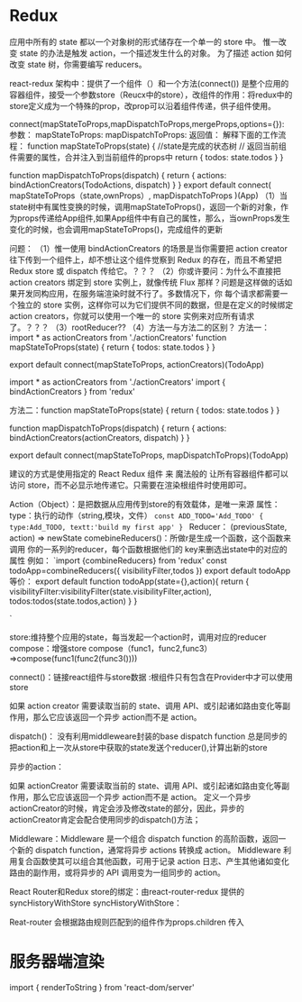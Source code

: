 # Redux #
应用中所有的 state 都以一个对象树的形式储存在一个单一的 store 中。
惟一改变 state 的办法是触发 action，一个描述发生什么的对象。
为了描述 action 如何改变 state 树，你需要编写 reducers。



react-redux 架构中：提供了一个组件（<Provider/>）和一个方法(connect())
<Provider store={store}/>是整个应用的容器组件，接受一个参数store（Reucx中的store），改组件的作用：将redux中的store定义成为一个特殊的prop，改prop可以沿着组件传递，供子组件使用。

connect(mapStateToProps,mapDispatchToProps,mergeProps,options={}):
参数：
mapStateToProps:
mapDispatchToProps:
返回值：
解释下面的工作流程：
function mapStateToProps(state) {
  //state是完成的状态树
  // 返回当前组件需要的属性，合并注入到当前组件的props中
  return {
    todos: state.todos
  }
}

function mapDispatchToProps(dispatch) {
  return {
    actions: bindActionCreators(TodoActions, dispatch)
  }
}
export default connect(
  mapStateToProps（state,ownProps）,
  mapDispatchToProps
)(App)
（1）当state树中有属性变换的时候，调用mapStateToProps()，返回一个新的对象，作为props传递给App组件,如果App组件中有自己的属性，那么，当ownProps发生变化的时候，也会调用mapStateToProps()，完成组件的更新



问题：
（1）惟一使用 bindActionCreators 的场景是当你需要把 action creator 往下传到一个组件上，却不想让这个组件觉察到 Redux 的存在，而且不希望把 Redux store 或 dispatch 传给它。？？？
（2）你或许要问：为什么不直接把 action creators 绑定到 store 实例上，就像传统 Flux 那样？问题是这样做的话如果开发同构应用，在服务端渲染时就不行了。多数情况下，你 每个请求都需要一个独立的 store 实例，这样你可以为它们提供不同的数据，但是在定义的时候绑定 action creators，你就可以使用一个唯一的 store 实例来对应所有请求了。？？？
（3）rootReducer??
（4）方法一与方法二的区别？
方法一：
import * as actionCreators from './actionCreators'
function mapStateToProps(state) {
  return { todos: state.todos }
}

export default connect(mapStateToProps, actionCreators)(TodoApp)


import * as actionCreators from './actionCreators'
import { bindActionCreators } from 'redux'

方法二：function mapStateToProps(state) {
  return { todos: state.todos }
}

function mapDispatchToProps(dispatch) {
  return { actions: bindActionCreators(actionCreators, dispatch) }
}

export default connect(mapStateToProps, mapDispatchToProps)(TodoApp)

建议的方式是使用指定的 React Redux 组件 <Provider> 来 魔法般的 让所有容器组件都可以访问 store，而不必显示地传递它。只需要在渲染根组件时使用即可。


Action（Object）：是把数据从应用传到store的有效载体，是唯一来源
 属性：
	type：执行的动作（string,模块，文件）
    `const ADD_TODO='Add_TODO'
     {
		type:Add_TODO,
		textt:'build my first app'
     }
    `
Reducer：
	(previousState, action) => newState
     comebineReducers()：所做r是生成一个函数，这个函数来调用 你的一系列的reducer，每个函数根据他们的 key来删选出state中的对应的属性
  例如：
	`import {combineReducers} from 'redux'
	const todoApp=combineReducers({
		visibilityFilter,todos
})   export default todoApp
   等价：
  export default function todoApp(state={},action){
	return {
     visibilityFilter:visibilityFilter(state.visibilityFilter,action),
 	 todos:todos(state.todos,action)
    }
}
  
`

store:维持整个应用的state，每当发起一个action时，调用对应的reducer
	compose：增强store
  compose（func1，func2,func3）=>compose(func1(func2(func3())))



connect()：链接react组件与store数据
<Provider>:根组件只有包含在Provider中才可以使用store




如果 action creator 需要读取当前的 state、调用 API、或引起诸如路由变化等副作用，那么它应该返回一个异步 action而不是 action。

dispatch()：
 没有利用middleweare封装的base dispatch function 总是同步的把action和上一次从store中获取的state发送个reducer(),计算出新的store

异步的action：

如果 actionCreator 需要读取当前的 state、调用 API、或引起诸如路由变化等副作用，那么它应该返回一个异步 action而不是 action。
定义一个异步actionCreator的时候，肯定会涉及修改state的部分，因此，异步的actionCreator肯定会配合使用同步的dispatch()方法；


Middleware：Middleware 是一个组合 dispatch function 的高阶函数，返回一个新的 dispatch function，通常将异步 actions 转换成 action。
Middleware 利用复合函数使其可以组合其他函数，可用于记录 action 日志、产生其他诸如变化路由的副作用，或将异步的 API 调用变为一组同步的 action。	


React Router和Redux store的绑定：由react-router-redux 提供的syncHistoryWithStore
syncHistoryWithStore：



Reat-router 会根据路由规则匹配到的组件作为props.children 传入


# 服务器端渲染 #
import { renderToString } from 'react-dom/server'
	